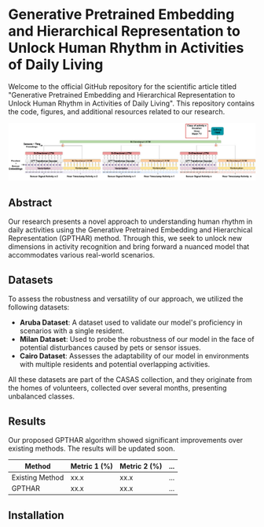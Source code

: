 # Generative Pretrained Embedding and Hierarchical Representation to Unlock Human Rhythm in Activities of Daily Living

Welcome to the official GitHub repository for the scientific article titled "Generative Pretrained Embedding and Hierarchical Representation to Unlock Human Rhythm in Activities of Daily Living". This repository contains the code, figures, and additional resources related to our research.

![GPTHAR Neural Network Architecture](Figures/gpthar_architecture.jpg)

## Abstract
Our research presents a novel approach to understanding human rhythm in daily activities using the Generative Pretrained Embedding and Hierarchical Representation (GPTHAR) method. Through this, we seek to unlock new dimensions in activity recognition and bring forward a nuanced model that accommodates various real-world scenarios.

## Datasets
To assess the robustness and versatility of our approach, we utilized the following datasets:

- **Aruba Dataset**: A dataset used to validate our model's proficiency in scenarios with a single resident.
- **Milan Dataset**: Used to probe the robustness of our model in the face of potential disturbances caused by pets or sensor issues.
- **Cairo Dataset**: Assesses the adaptability of our model in environments with multiple residents and potential overlapping activities.

All these datasets are part of the CASAS collection, and they originate from the homes of volunteers, collected over several months, presenting unbalanced classes.

## Results
Our proposed GPTHAR algorithm showed significant improvements over existing methods. The results will be updated soon.

| Method          | Metric 1 (%) | Metric 2 (%) | ... |
|-----------------|--------------|--------------|-----|
| Existing Method | xx.x         | xx.x         | ... |
| GPTHAR          | xx.x         | xx.x         | ... |

## Installation
